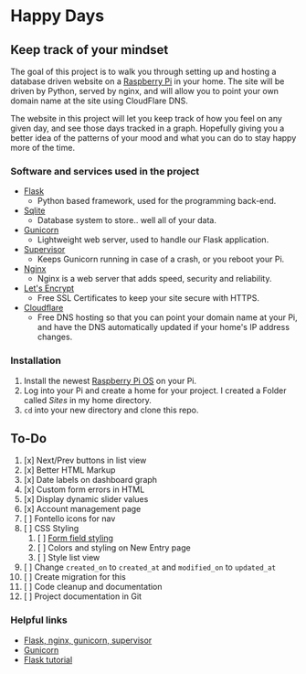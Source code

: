 # Happy Days

## Keep track of your mindset

The goal of this project is to walk you through setting up and hosting a database driven website on a [Raspberry Pi](https://www.raspberrypi.org) in your home. The site will be driven by Python, served by nginx, and will allow you to point your own domain name at the site using CloudFlare DNS.

The website in this project will let you keep track of how you feel on any given day, and see those days tracked in a graph. Hopefully giving you a better idea of the patterns of your mood and what you can do to stay happy more of the time.

### Software and services used in the project

* [Flask](https://flask.palletsprojects.com)
  - Python based framework, used for the programming back-end.
* [Sqlite](https://www.sqlite.org)
  - Database system to store.. well all of your data.
* [Gunicorn](https://gunicorn.org)
  - Lightweight web server, used to handle our Flask application.
* [Supervisor](http://supervisord.org)
  - Keeps Gunicorn running in case of a crash, or you reboot your Pi.
* [Nginx](https://www.nginx.com)
  - Nginx is a web server that adds speed, security and reliability.
* [Let's Encrypt](https://letsencrypt.org)
  - Free SSL Certificates to keep your site secure with HTTPS.
* [Cloudflare](https://www.cloudflare.com)
  - Free DNS hosting so that you can point your domain name at your Pi, and have the DNS automatically updated if your home's IP address changes.


### Installation

1. Install the newest [Raspberry Pi OS](https://www.raspberrypi.org/software/) on your Pi.
1. Log into your Pi and create a home for your project. I created a Folder called *Sites* in my home directory.
1. `cd` into your new directory and clone this repo.


## To-Do

1. [x] Next/Prev buttons in list view
1. [x] Better HTML Markup
1. [x] Date labels on dashboard graph
1. [x] Custom form errors in HTML
1. [x] Display dynamic slider values
1. [x] Account management page
1. [ ] Fontello icons for nav
1. [ ] CSS Styling
    1. [ ] [Form field styling](https://css-tricks.com/custom-styling-form-inputs-with-modern-css-features/)
    1. [ ] Colors and styling on New Entry page
    1. [ ] Style list view
1. [ ] Change `created_on` to `created_at` and `modified_on` to `updated_at`
1. [ ] Create migration for this
1. [ ] Code cleanup and documentation
1. [ ] Project documentation in Git


### Helpful links

* [Flask, nginx, gunicorn, supervisor](https://medium.com/ymedialabs-innovation/deploy-flask-app-with-nginx-using-gunicorn-and-supervisor-d7a93aa07c18)
* [Gunicorn](http://docs.gunicorn.org/en/19.0/settings.html)
* [Flask tutorial](https://blog.miguelgrinberg.com/post/the-flask-mega-tutorial-part-i-hello-world)




